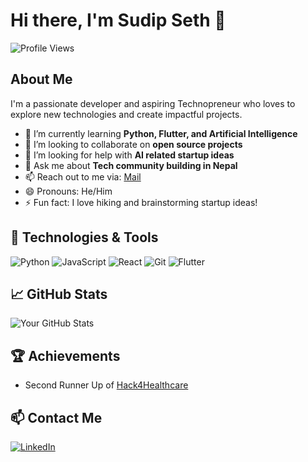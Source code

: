 # Hi there, I'm Sudip Seth 👋

![Profile Views](https://komarev.com/ghpvc/?username=Sudip-S&color=blue)

## About Me

I'm a passionate developer and aspiring Technopreneur who loves to explore new technologies and create impactful projects.

- 🌱 I’m currently learning **Python, Flutter, and Artificial Intelligence**
- 👯 I’m looking to collaborate on **open source projects**
- 🤔 I’m looking for help with **AI related startup ideas**
- 💬 Ask me about **Tech community building in Nepal**
- 📫 Reach out to me via: [Mail](mailto:sudipseth626@gmail.com)
- 😄 Pronouns: He/Him
- ⚡ Fun fact: I love hiking and brainstorming startup ideas!

## 🔧 Technologies & Tools

![Python](https://img.shields.io/badge/-Python-333333?style=flat&logo=python)
![JavaScript](https://img.shields.io/badge/-JavaScript-333333?style=flat&logo=javascript)
![React](https://img.shields.io/badge/-React-333333?style=flat&logo=react)
![Git](https://img.shields.io/badge/-Git-333333?style=flat&logo=git)
![Flutter](https://img.shields.io/badge/-Flutter-333333?style=flat&logo=flutter)


## 📈 GitHub Stats

![Your GitHub Stats](https://github-readme-stats.vercel.app/api?username=Sudip-S&show_icons=true&hide_border=true)

## 🏆 Achievements

- Second Runner Up of [Hack4Healthcare](https://ictsamachar.com/news-details/11852/2022-08-01)

## 📫 Contact Me

[![LinkedIn](https://img.shields.io/badge/-LinkedIn-0077B5?style=flat&logo=LinkedIn&logoColor=white)](https://www.linkedin.com/in/sudip-seth/)
